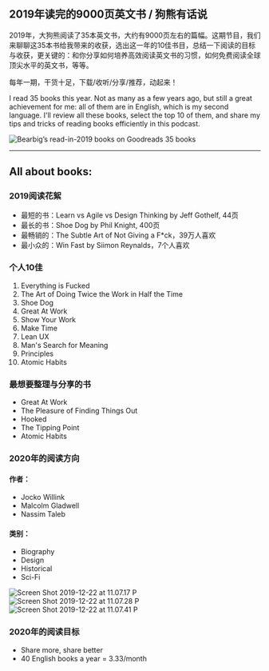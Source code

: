 ## 2019年读完的9000页英文书 / 狗熊有话说

2019年，大狗熊阅读了35本英文书，大约有9000页左右的篇幅。这期节目，我们来聊聊这35本书给我带来的收获，选出这一年的10佳书目，总结一下阅读的目标与收获，更关键的：和你分享如何培养高效阅读英文书的习惯，如何免费阅读全球顶尖水平的英文书，等等。

每年一期，干货十足，下载/收听/分享/推荐，动起来！

I read 35 books this year. Not as many as a few years ago, but still a great achievement for me: all of them are in English, which is my second language. I'll review all these books, select the top 10 of them, and share my tips and tricks of reading books efficiently in this podcast.

![Bearbig’s  read-in-2019  books on Goodreads  35 books ](https://i.imgur.com/3H8LyAB.jpg)

***
## All about books:
### 2019阅读花絮

* 最短的书：Learn vs Agile vs Design Thinking by Jeff Gothelf, 44页
* 最长的书：Shoe Dog by Phil Knight, 400页
* 最畅销的：The Subtle Art of Not Giving a F*ck，39万人喜欢
* 最小众的：Win Fast by Siimon Reynalds，7个人喜欢

### 个人10佳

1. Everything is Fucked
1. The Art of Doing Twice the Work in Half the Time
1. Shoe Dog
1. Great At Work
1. Show Your Work
1. Make Time
1. Lean UX
1. Man's Search for Meaning
1. Principles
1. Atomic Habits

### 最想要整理与分享的书
* Great At Work
* The Pleasure of Finding Things Out
* Hooked
* The Tipping Point
* Atomic Habits

### 2020年的阅读方向

#### 作者：
* Jocko Willink
* Malcolm Gladwell
* Nassim Taleb

#### 类别：
* Biography
* Design
* Historical
* Sci-Fi

![Screen Shot 2019-12-22 at 11.07.17 P](https://i.imgur.com/RomQ3j0.jpg)
![Screen Shot 2019-12-22 at 11.07.28 P](https://i.imgur.com/WdieaLW.jpg)
![Screen Shot 2019-12-22 at 11.07.41 P](https://i.imgur.com/RWpfuiF.jpg)


### 2020年的阅读目标
* Share more, share better
* 40 English books a year = 3.33/month